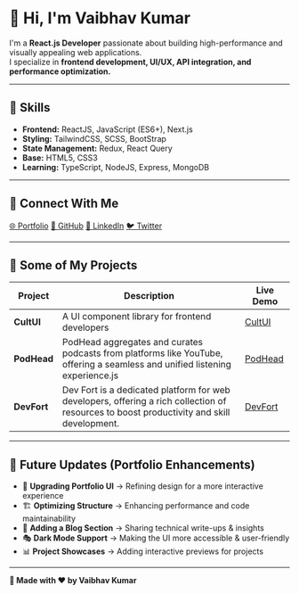# 👋 Hi, I'm Vaibhav Kumar  

I'm a **React.js Developer** passionate about building high-performance and visually appealing web applications.  
I specialize in **frontend development, UI/UX, API integration, and performance optimization.**  

---

## 🚀 Skills  
- **Frontend:** ReactJS, JavaScript (ES6+), Next.js  
- **Styling:** TailwindCSS, SCSS, BootStrap  
- **State Management:** Redux, React Query  
- **Base:** HTML5, CSS3
- **Learning:** TypeScript, NodeJS, Express, MongoDB

---

## 🔗 Connect With Me  
[🌐 Portfolio](https://kumarvaibhav.vercel.app) 
[🐙 GitHub](https://github.com/PrgVaibhav) 
[💼 LinkedIn](https://www.linkedin.com/in/devxvaibhav) 
[🐦 Twitter](https://twitter.com/SyntaxError408)

---

## 📌 Some of My Projects  
| Project          | Description                                    | Live Demo                                 |
| ---------------- | ---------------------------------------------- | ----------------------------------------- |
| **CultUI**       | A UI component library for frontend developers | [CultUI](https://cultui.vercel.app)       |
| **PodHead** | PodHead aggregates and curates podcasts from platforms like YouTube, offering a seamless and unified listening experience.js            | [PodHead](https://podhead.netlify.app/)           |
| **DevFort**    | Dev Fort is a dedicated platform for web developers, offering a rich collection of resources to boost productivity and skill development.              | [DevFort](https://devfort.vercel.app) |

---

## 🔄 Future Updates (Portfolio Enhancements)  
- 🎨 **Upgrading Portfolio UI** → Refining design for a more interactive experience  
- 🏗 **Optimizing Structure** → Enhancing performance and code maintainability  
- 📝 **Adding a Blog Section** → Sharing technical write-ups & insights  
- 🎭 **Dark Mode Support** → Making the UI more accessible & user-friendly  
- 📊 **Project Showcases** → Adding interactive previews for projects  

---

**🔹 Made with ❤️ by Vaibhav Kumar**  
